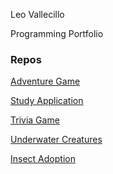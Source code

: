 Leo Vallecillo

Programming Portfolio

### Repos

[Adventure Game](https://github.com/vallecillolj/RUBY)

[Study Application](https://github.com/vallecillolj/StudyApp)

[Trivia Game](https://github.com/vallecillolj/TriviaGame)

[Underwater Creatures](https://github.com/vallecillolj/underwatercreatures)

[Insect Adoption](https://github.com/vallecillolj/InsectAdoption)


